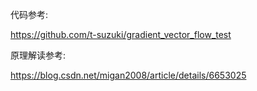 代码参考: 

https://github.com/t-suzuki/gradient_vector_flow_test


原理解读参考:

https://blog.csdn.net/migan2008/article/details/6653025

